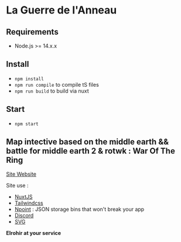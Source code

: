 # La Guerre de l'Anneau

## Requirements

- Node.js >= 14.x.x

## Install

- `npm install`
- `npm run compile` to compile tS files
- `npm run build` to build via nuxt

## Start

- `npm start`

## Map intective based on the middle earth && battle for middle earth 2 & rotwk : War Of The Ring

[Site Website](https://laguerredelanneau.vercel.app/)

Site use :

- [NuxtJS](https://nuxtjs.org/)
- [Tailwindcss](https://tailwindcss.com/)
- [Npoint](https://www.npoint.io/) : JSON storage bins
  that won't break your app
- [Discord](https://laterredumilieu.fr/Discord)
- [SVG](https://fr.wikipedia.org/wiki/Scalable_Vector_Graphics)

**Elrohir at your service**
